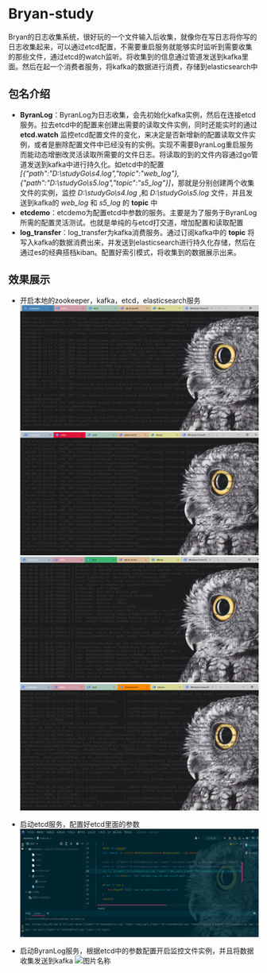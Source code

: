 # Bryan-study
Bryan的日志收集系统，很好玩的一个文件输入后收集，就像你在写日志将你写的日志收集起来，可以通过etcd配置，不需要重启服务就能够实时监听到需要收集的那些文件，通过etcd的watch监听。将收集到的信息通过管道发送到kafka里面。然后在起一个消费者服务，将kafka的数据进行消费，存储到elasticsearch中

## 包名介绍
* **ByranLog**：ByranLog为日志收集，会先初始化kafka实例，然后在连接etcd服务。拉去etcd中的配置来创建出需要的读取文件实例，同时还能实时的通过 __etcd.watch__ 监控etcd配置文件的变化，来决定是否新增新的配置读取文件实例，或者是删除配置文件中已经没有的实例。实现不需要ByranLog重启服务而能动态增删改灵活读取所需要的文件日志。将读取的到的文件内容通过go管道发送到kafka中进行持久化。如etcd中的配置 *[{"path":"D:\\studyGo\\s4.log","topic":"web_log"},{"path":"D:\\studyGo\\s5.log","topic":"s5_log"}]*，那就是分别创建两个收集文件的实例，监控 _D:\\studyGo\\s4.log_ ,和 _D:\\studyGo\\s5.log_ 文件，并且发送到kafka的 _web_log_ 和 _s5_log_ 的 __topic__ 中  
* **etcdemo**：etcdemo为配置etcd中参数的服务。主要是为了服务于ByranLog所需的配置灵活测试。也就是单纯的与etcd打交道，增加配置和读取配置   
* **log_transfer**：log_transfer为kafka消费服务。通过订阅kafka中的 __topic__ 将写入kafka的数据消费出来，并发送到elasticsearch进行持久化存储，然后在通过es的经典搭档kiban。配置好索引模式，将收集到的数据展示出来。  

## 效果展示
* 开启本地的zookeeper，kafka，etcd，elasticsearch服务
![图片名称](https://github.com/chenjiahui-xxz/IMG/blob/main/zookeeper.png)  
![图片名称](https://github.com/chenjiahui-xxz/IMG/blob/main/kafka.png) 
![图片名称](https://github.com/chenjiahui-xxz/IMG/blob/main/etcd.png) 
![图片名称](https://github.com/chenjiahui-xxz/IMG/blob/main/elasticsearch.png) 

* 启动etcd服务，配置好etcd里面的参数
![图片名称](https://github.com/chenjiahui-xxz/IMG/blob/main/etcddemo.png)

* 启动ByranLog服务，根据etcd中的参数配置开启监控文件实例，并且将数据收集发送到kafka
![图片名称](https://github.com/chenjiahui-xxz/IMG/blob/main/runByranLog.png)
